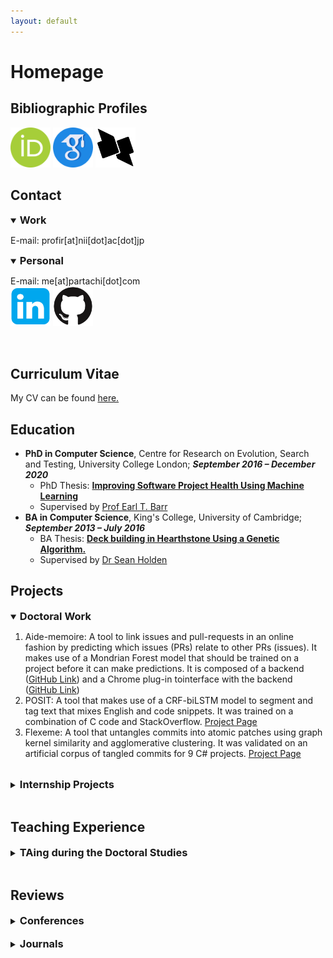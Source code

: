 ```yaml
---
layout: default
---
```

# Homepage
## Bibliographic Profiles

[<img src="./logos/orcid.svg" alt="orcID" style="width:64px;height:64px;"/>](https://orcid.org/0000-0003-4940-6864)
[<img src="./logos/google-scholar.png" alt="Google Scholar" style="width:64px;height:64px;"/>](https://scholar.google.com/citations?user=e-q46I0AAAAJ)
[<img src="./logos/dblp.png" alt="dblp" style="width:64px;height:64px;"/>](https://dblp.org/pid/276/3593.html)

## Contact
<details open>
<summary><b style="font-size:1.17em;">Work</b></summary>
<p>E-mail: profir[at]nii[dot]ac[dot]jp</p>
</details>

<details open>
<summary><b style="font-size:1.17em;">Personal</b></summary>
<p>E-mail: me[at]partachi[dot]com
<br>
<a href="https://www.linkedin.com/in/pp-partachi/"><img src="./logos/linkedin.png" alt="LinkedIn" style="width:64px;height:64px;"/></a>
<a href="https://github.com/PPPI"><img src="./logos/GitHub.png" alt="GitHub" style="width:64px;height:64px;"/></a></p>
</details>
<br>

## Curriculum Vitae

My CV can be found [here.](./cv/partachipp_cv.pdf)

## Education

+ **PhD in Computer Science**, Centre for Research on Evolution, Search and Testing, University College London; **_September 2016 – December 2020_**
  - PhD Thesis: [**Improving Software Project Health Using Machine Learning**](./papers/thesis.pdf)
  - Supervised by [Prof Earl T. Barr](https://earlbarr.com/)
+ **BA in Computer Science**, King's College, University of Cambridge; **_September 2013 – July 2016_**
  - BA Thesis: [**Deck building in Hearthstone Using a Genetic Algorithm.**](./papers/Dissertation_ppp23.pdf)
  - Supervised by [Dr Sean Holden](https://www.cl.cam.ac.uk/~sbh11/)

## Projects

<details open>
<summary><b style="font-size:1.17em;">Doctoral Work</b></summary>

<ol>
  <li> Aide-memoire: A tool to link issues and pull-requests in an online fashion by predicting which issues (PRs) relate to other PRs (issues). It makes use of a Mondrian Forest model that should be trained on a project before it can make predictions. It is composed of a backend (<a href="https://github.com/PPPI/a-m">GitHub Link</a>) and a Chrome plug-in tointerface with the backend (<a href="https://github.com/PPPI/am-chrome">GitHub Link</a>)</li>
  <li> POSIT: A tool that makes use of a CRF-biLSTM model to segment and tag text that mixes English and code snippets. It was trained on a combination of C code and StackOverflow. <a href="https://www.partachi.com/POSIT">Project Page</a></li>
  <li> Flexeme: A tool that untangles commits into atomic patches using graph kernel similarity and agglomerative clustering. It was validated on an artificial corpus of tangled commits for 9 C# projects. <a href="https://www.partachi.com/Flexeme">Project Page</a></li>
</ol>

</details>
<br>
<details>
<summary><b style="font-size:1.17em;">Internship Projects</b></summary>

<ol>
  <li> Graph-kernel based detection of anomalous events in spatio-temporal data: anomalies are points are those that stay closely together for abnormal lengths of time or disperse suddenly. This work was done as part of an internship at the National Institute of Informatics in Tokyo, JP, under the careful supervision of <a href="https://mahito.info/index_e.html">Asoc. Prof. Mahito Sugiyama</a>.</li>
</ol>
</details>
<br>

## Teaching Experience

<details>
<summary><b style="font-size:1.17em;">TAing during the Doctoral Studies</b></summary>

<ul>
  <li>COMPM203 Verification and Validation; January 2020 – July 2020
    <ul>
      <li>Leading problem based workshops, assisting exam setting, and exam marking</li>
    </ul>
  </li>
  <li>COMP103P Applied Software Development; January 2018 – April 2018
    <ul>
      <li>Laboratory Supervisor and Group Project Supervisor</li>
    </ul>
  </li>
  <li>COMPM203 Verification and Validation; January 2018 – April 2018
    <ul>
      <li>Coursework writing and marking</li>
    </ul>
  </li>
  <li>COMP213P Systems Engineering; October 2017 – April 2018
    <ul>
      <li>Group Project Supervisor</li>
    </ul>
  </li>
</ul>

</details>
<br>

## Reviews

<details>
<summary><b style="font-size:1.17em;">Conferences</b></summary>

<ul>
  <li>Program Committee member for: Artefact Evaluation at <b>ICSE 2024</b>, <b>InteNSE 2023</b>, Research Track at <b>SANER 2023</b>, Research Track at <b>SANER 2022</b>, Mining Challenge at <b>MSR 2021</b>.</li>
  <li>Sub-reviewing for: <b>ASE 2022</b>, <b>ISSTA 2021</b>, <b>SANER 2021</b>, <b>ICSE 2021</b>, Registered Studies at <b>ICSME 2020</b>, <b>ASE 2020</b>, <b>MSR 2020</b>, <b>FSE 2019</b>, <b>ISSTA 2019</b>, <b>ASE 2018</b>, <b>ECOOP 2018</b>, <b>ISSTA 2018</b>, and <b>MSR 2017</b>.</li>
</ul>

</details>
<br>
<details>
<summary><b style="font-size:1.17em;">Journals</b></summary>

<ul>
  <li>Reviewing for: <b>TOSEM 2023</b>, <b>TOSEM 2022</b>, <b>JSS 2022</b>, <b>JSS 2021</b>, <b>EMSE 2021</b>, and <b>MTAP 2020</b>.</li>
  <li>Sub-reviewing for: <b>EAAI 2020</b>, and <b>TSE 2017</b></li>
</ul>

</details>
<br>
